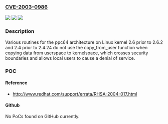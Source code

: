 ### [CVE-2003-0986](https://cve.mitre.org/cgi-bin/cvename.cgi?name=CVE-2003-0986)
![](https://img.shields.io/static/v1?label=Product&message=n%2Fa&color=blue)
![](https://img.shields.io/static/v1?label=Version&message=n%2Fa&color=blue)
![](https://img.shields.io/static/v1?label=Vulnerability&message=n%2Fa&color=brighgreen)

### Description

Various routines for the ppc64 architecture on Linux kernel 2.6 prior to 2.6.2 and 2.4 prior to 2.4.24 do not use the copy_from_user function when copying data from userspace to kernelspace, which crosses security boundaries and allows local users to cause a denial of service.

### POC

#### Reference
- http://www.redhat.com/support/errata/RHSA-2004-017.html

#### Github
No PoCs found on GitHub currently.

